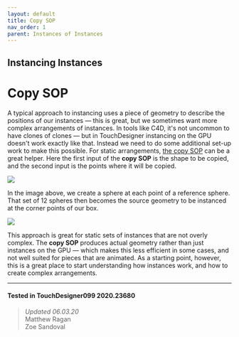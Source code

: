 ```yaml
---
layout: default
title: Copy SOP
nav_order: 1
parent: Instances of Instances
---
```


## Instancing Instances
# Copy SOP

A typical approach to instancing uses a piece of geometry to describe the positions of our instances — this is great, but we sometimes want more complex arrangements of instances. In tools like C4D, it's not uncommon to have clones of clones — but in TouchDesigner instancing on the GPU doesn't work exactly like that. Instead we need to do some additional set-up work to make this possible. For static arrangements, [the copy SOP](https://docs.derivative.ca/Copy_SOP) can be a great helper. Here the first input of the **copy SOP** is the shape to be copied, and the second input is the points where it will be copied.

![](../../assets/img/instances-of-instnaces/copy-sop/copy-sop-01.jpg)


In the image above, we create a sphere at each point of a reference sphere. That set of 12 spheres then becomes the source geometry to be instanced at the corner points of our box.

![](../../assets/img/instances-of-instnaces/copy-sop/copy-sop-02.jpg)

This approach is great for static sets of instances that are not overly complex. The **copy SOP** produces actual geometry rather than just instances on the GPU — which makes this less efficient in some cases, and not well suited for pieces that are animated. As a starting point, however, this is a great place to start understanding how instances work, and how to create complex arrangements.

---

#### Tested in TouchDesigner099 2020.23680 
>*Updated 06.03.20*  
Matthew Ragan  
Zoe Sandoval  